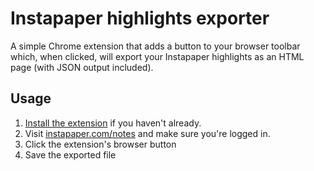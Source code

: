 # Instapaper highlights exporter

A simple Chrome extension that adds a button to your browser toolbar which, when clicked, will export your Instapaper highlights as an HTML page (with JSON output included).

## Usage

1. [Install the extension](https://chrome.google.com/webstore/detail/instapaper-highlights-exp/oiklmlodhebcmaijgmheoafagfhbeohm) if you haven't already.
1. Visit [instapaper.com/notes](https://instapaper.com/notes) and make sure you're logged in.
1. Click the extension's browser button
1. Save the exported file
